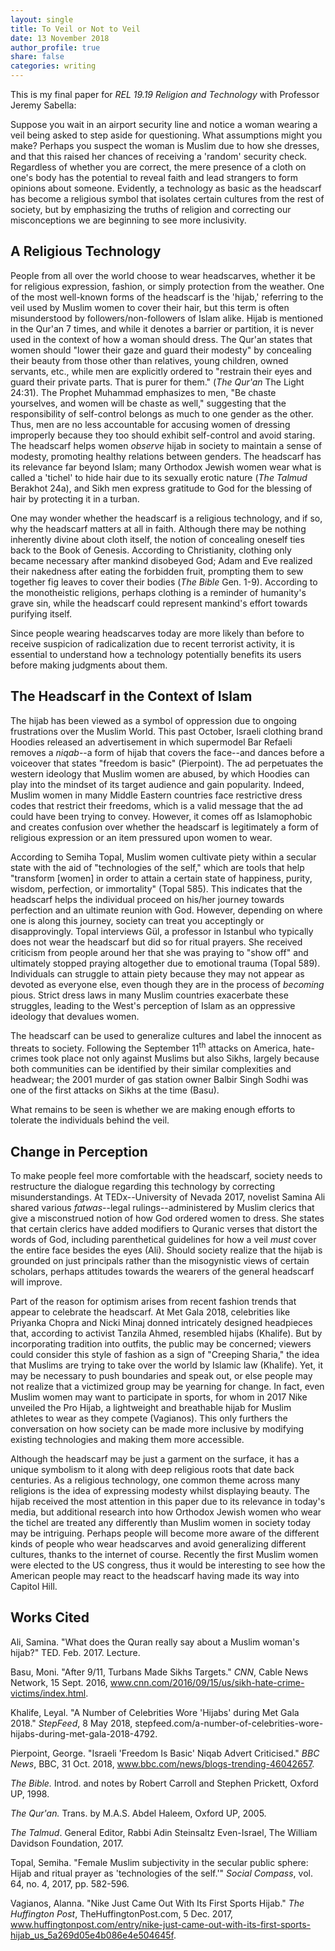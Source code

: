 ```yaml
---
layout: single
title: To Veil or Not to Veil
date: 13 November 2018
author_profile: true
share: false
categories: writing
---
```


This is my final paper for *REL 19.19 Religion and Technology* with Professor Jeremy Sabella:

Suppose you wait in an airport security line and notice a woman wearing a veil being asked to step aside for questioning. What assumptions might you make? Perhaps you suspect the woman is Muslim due to how she dresses, and that this raised her chances of receiving a 'random' security check. Regardless of whether you are correct, the mere presence of a cloth on one's body has the potential to reveal faith and lead strangers to form opinions about someone. Evidently, a technology as basic as the headscarf has become a religious symbol that isolates certain cultures from the rest of society, but by emphasizing the truths of religion and correcting our misconceptions we are beginning to see more inclusivity.

## A Religious Technology

People from all over the world choose to wear headscarves, whether it be for religious expression, fashion, or simply protection from the weather. One of the most well-known forms of the headscarf is the 'hijab,' referring to the veil used by Muslim women to cover their hair, but this term is often misunderstood by followers/non-followers of Islam alike. Hijab is mentioned in the Qur'an 7 times, and while it denotes a barrier or partition, it is never used in the context of how a woman should dress. The Qur'an states that women should "lower their gaze and guard their modesty" by concealing their beauty from those other than relatives, young children, owned servants, etc., while men are explicitly ordered to "restrain their eyes and guard their private parts. That is purer for them." (*The* *Qur'an* The Light 24:31). The Prophet Muhammad emphasizes to men, "Be chaste yourselves, and women will be chaste as well," suggesting that the responsibility of self-control belongs as much to one gender as the other. Thus, men are no less accountable for accusing women of dressing improperly because they too should exhibit self-control and avoid staring. The headscarf helps women *observe* hijab in society to maintain a sense of modesty, promoting healthy relations between genders. The headscarf has its relevance far beyond Islam; many Orthodox Jewish women wear what is called a 'tichel' to hide hair due to its sexually erotic nature (*The Talmud* Berakhot 24a), and Sikh men express gratitude to God for the blessing of hair by protecting it in a turban.

One may wonder whether the headscarf is a religious technology, and if so, why the headscarf matters at all in faith. Although there may be nothing inherently divine about cloth itself, the notion of concealing oneself ties back to the Book of Genesis. According to Christianity, clothing only became necessary after mankind disobeyed God; Adam and Eve realized their nakedness after eating the forbidden fruit, prompting them to sew together fig leaves to cover their bodies (*The Bible* Gen. 1-9). According to the monotheistic religions, perhaps clothing is a reminder of humanity's grave sin, while the headscarf could represent mankind's effort towards purifying itself.

Since people wearing headscarves today are more likely than before to receive suspicion of radicalization due to recent terrorist activity, it is essential to understand how a technology potentially benefits its users before making judgments about them.

## The Headscarf in the Context of Islam

The hijab has been viewed as a symbol of oppression due to ongoing frustrations over the Muslim World. This past October, Israeli clothing brand Hoodies released an advertisement in which supermodel Bar Refaeli removes a *niqab*--a form of hijab that covers the face--and dances before a voiceover that states "freedom is basic" (Pierpoint). The ad perpetuates the western ideology that Muslim women are abused, by which Hoodies can play into the mindset of its target audience and gain popularity. Indeed, Muslim women in many Middle Eastern countries face restrictive dress codes that restrict their freedoms, which is a valid message that the ad could have been trying to convey. However, it comes off as Islamophobic and creates confusion over whether the headscarf is legitimately a form of religious expression or an item pressured upon women to wear.

According to Semiha Topal, Muslim women cultivate piety within a secular state with the aid of "technologies of the self," which are tools that help "transform \[women\] in order to attain a certain state of happiness, purity, wisdom, perfection, or immortality" (Topal 585). This indicates that the headscarf helps the individual proceed on his/her journey towards perfection and an ultimate reunion with God. However, depending on where one is along this journey, society can treat you acceptingly or disapprovingly. Topal interviews Gül, a professor in Istanbul who typically does not wear the headscarf but did so for ritual prayers. She received criticism from people around her that she was praying to "show off" and ultimately stopped praying altogether due to emotional trauma (Topal 589). Individuals can struggle to attain piety because they may not appear as devoted as everyone else, even though they are in the process of *becoming* pious. Strict dress laws in many Muslim countries exacerbate these struggles, leading to the West's perception of Islam as an oppressive ideology that devalues women.

The headscarf can be used to generalize cultures and label the innocent as threats to society. Following the September 11<sup>th</sup> attacks on America, hate-crimes took place not only against Muslims but also Sikhs, largely because both communities can be identified by their similar complexities and headwear; the 2001 murder of gas station owner Balbir Singh Sodhi was one of the first attacks on Sikhs at the time (Basu).

What remains to be seen is whether we are making enough efforts to tolerate the individuals behind the veil.

## Change in Perception

To make people feel more comfortable with the headscarf, society needs to restructure the dialogue regarding this technology by correcting misunderstandings. At TEDx--University of Nevada 2017, novelist Samina Ali shared various *fatwas*--legal rulings--administered by Muslim clerics that give a misconstrued notion of how God ordered women to dress. She states that certain clerics have added modifiers to Quranic verses that distort the words of God, including parenthetical guidelines for how a veil *must* cover the entire face besides the eyes (Ali). Should society realize that the hijab is grounded on just principals rather than the misogynistic views of certain scholars, perhaps attitudes towards the wearers of the general headscarf will improve.

Part of the reason for optimism arises from recent fashion trends that appear to celebrate the headscarf. At Met Gala 2018, celebrities like Priyanka Chopra and Nicki Minaj donned intricately designed headpieces that, according to activist Tanzila Ahmed, resembled hijabs (Khalife). But by incorporating tradition into outfits, the public may be concerned; viewers could consider this style of fashion as a sign of "Creeping Sharia," the idea that Muslims are trying to take over the world by Islamic law (Khalife). Yet, it may be necessary to push boundaries and speak out, or else people may not realize that a victimized group may be yearning for change. In fact, even Muslim women may want to participate in sports, for whom in 2017 Nike unveiled the Pro Hijab, a lightweight and breathable hijab for Muslim athletes to wear as they compete (Vagianos). This only furthers the conversation on how society can be made more inclusive by modifying existing technologies and making them more accessible.

Although the headscarf may be just a garment on the surface, it has a unique symbolism to it along with deep religious roots that date back centuries. As a religious technology, one common theme across many religions is the idea of expressing modesty whilst displaying beauty. The hijab received the most attention in this paper due to its relevance in today's media, but additional research into how Orthodox Jewish women who wear the tichel are treated any differently than Muslim women in society today may be intriguing. Perhaps people will become more aware of the different kinds of people who wear headscarves and avoid generalizing different cultures, thanks to the internet of course. Recently the first Muslim women were elected to the US congress, thus it would be interesting to see how the American people may react to the headscarf having made its way into Capitol Hill.

## Works Cited

Ali, Samina. "What does the Quran really say about a Muslim woman's hijab?" TED. Feb. 2017. Lecture.

Basu, Moni. "After 9/11, Turbans Made Sikhs Targets." *CNN*, Cable News Network, 15 Sept. 2016, www.cnn.com/2016/09/15/us/sikh-hate-crime-victims/index.html.

Khalife, Leyal. "A Number of Celebrities Wore \'Hijabs\' during Met Gala 2018." *StepFeed*, 8 May 2018, stepfeed.com/a-number-of-celebrities-wore-hijabs-during-met-gala-2018-4792.

Pierpoint, George. "Israeli \'Freedom Is Basic\' Niqab Advert Criticised." *BBC News*, BBC, 31 Oct. 2018, www.bbc.com/news/blogs-trending-46042657.

*The Bible.* Introd. and notes by Robert Carroll and Stephen Prickett, Oxford UP, 1998.

*The Qur'an.* Trans. by M.A.S. Abdel Haleem, Oxford UP, 2005.

*The Talmud*. General Editor, Rabbi Adin Steinsaltz Even-Israel, The William Davidson Foundation, 2017.

Topal, Semiha. "Female Muslim subjectivity in the secular public sphere: Hijab and ritual prayer as 'technologies of the self.'" *Social Compass*, vol. 64, no. 4, 2017, pp. 582-596.

Vagianos, Alanna. "Nike Just Came Out With Its First Sports Hijab." *The Huffington Post*, TheHuffingtonPost.com, 5 Dec. 2017, www.huffingtonpost.com/entry/nike-just-came-out-with-its-first-sports-hijab_us_5a269d05e4b086e4e504645f.